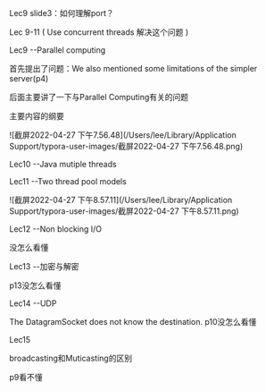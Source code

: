 Lec9 slide3：如何理解port？



Lec 9-11 (	Use concurrent threads 解决这个问题	)



Lec9 --Parallel computing

首先提出了问题：We also mentioned some limitations of the simpler server(p4)

后面主要讲了一下与Parallel Computing有关的问题

主要内容的纲要

![截屏2022-04-27 下午7.56.48](/Users/lee/Library/Application Support/typora-user-images/截屏2022-04-27 下午7.56.48.png)





Lec10	--Java mutiple threads



Lec11	--Two thread pool models

![截屏2022-04-27 下午8.57.11](/Users/lee/Library/Application Support/typora-user-images/截屏2022-04-27 下午8.57.11.png)



Lec12	--Non blocking I/O

没怎么看懂



Lec13	--加密与解密

p13没怎么看懂



Lec14	--UDP

The DatagramSocket does not know the destination. p10没怎么看懂



Lec15

broadcasting和Muticasting的区别

p9看不懂











